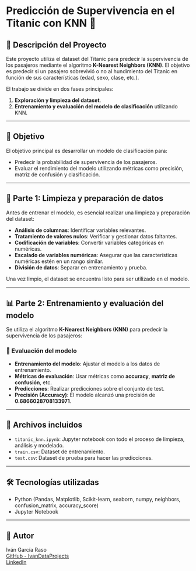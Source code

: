 # Predicción de Supervivencia en el Titanic con KNN 🚢

## 📌 Descripción del Proyecto
Este proyecto utiliza el dataset del Titanic para predecir la supervivencia de los pasajeros mediante el algoritmo **K-Nearest Neighbors (KNN)**. El objetivo es predecir si un pasajero sobrevivió o no al hundimiento del Titanic en función de sus características (edad, sexo, clase, etc.).

El trabajo se divide en dos fases principales:

1. **Exploración y limpieza del dataset**.
2. **Entrenamiento y evaluación del modelo de clasificación** utilizando KNN.

---

## 🎯 Objetivo
El objetivo principal es desarrollar un modelo de clasificación para:
- Predecir la probabilidad de supervivencia de los pasajeros.
- Evaluar el rendimiento del modelo utilizando métricas como precisión, matriz de confusión y clasificación.

---

## 🧹 Parte 1: Limpieza y preparación de datos

Antes de entrenar el modelo, es esencial realizar una limpieza y preparación del dataset:

- **Análisis de columnas**: Identificar variables relevantes.
- **Tratamiento de valores nulos**: Verificar y gestionar datos faltantes.
- **Codificación de variables**: Convertir variables categóricas en numéricas.
- **Escalado de variables numéricas**: Asegurar que las características numéricas estén en un rango similar.
- **División de datos**: Separar en entrenamiento y prueba.

Una vez limpio, el dataset se encuentra listo para ser utilizado en el modelo.

---

## 📊 Parte 2: Entrenamiento y evaluación del modelo

Se utiliza el algoritmo **K-Nearest Neighbors (KNN)** para predecir la supervivencia de los pasajeros:

### 🔎 Evaluación del modelo
- **Entrenamiento del modelo**: Ajustar el modelo a los datos de entrenamiento.
- **Métricas de evaluación**: Usar métricas como **accuracy**, **matriz de confusión**, etc.
- **Predicciones**: Realizar predicciones sobre el conjunto de test.
- **Precisión (Accuracy)**: El modelo alcanzó una precisión de **0.6866028708133971**.

---

## 📁 Archivos incluidos
- `titanic_knn.ipynb`: Jupyter notebook con todo el proceso de limpieza, análisis y modelado.
- `train.csv`: Dataset de entrenamiento.
- `test.csv`: Dataset de prueba para hacer las predicciones.

---

## 🛠️ Tecnologías utilizadas
- Python (Pandas, Matplotlib, Scikit-learn, seaborn, numpy, neighbors, confusion_matrix, accuracy_score)
- Jupyter Notebook

---

## 🚀 Autor
Iván García Raso  
[GitHub - IvanDataProjects](https://github.com/IvanDataProjects)  
[LinkedIn](https://www.linkedin.com/in/ivan-garcia-raso)
